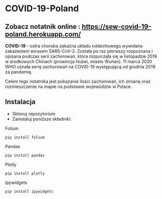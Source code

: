 # COVID-19-Poland
## Zobacz notatnik online : https://sew-covid-19-poland.herokuapp.com/

<b>COVID-19</b> - ostra choroba zakaźna układu oddechowego wywołana zakażeniem wirusem SARS-CoV-2. Została po raz pierwszy rozpoznana i opisana podczas serii zachorowań, która rozpoczęła się w listopadzie 2019 w środkowych Chinach (prowincja Hubei, miasto Wuhan). 11 marca 2020 WHO uznała serię zachorowań na COVID-19 występującą od grudnia 2019 za pandemię.

Celem tego notatnika jest pokazanie ilości zachorowań, ich zmianę oraz rozmieszczenie na mapie na podstawie województw w Polsce.

## Instalacja
* Sklonuj repozytorium
* Zainstaluj poniższe składniki:

Folium
```
pip install folium
```
Pandas
```
pip install pandas
```
Plotly
```
pip install plotly
```
Ipywidgets
```
pip install ipywidgets
```
